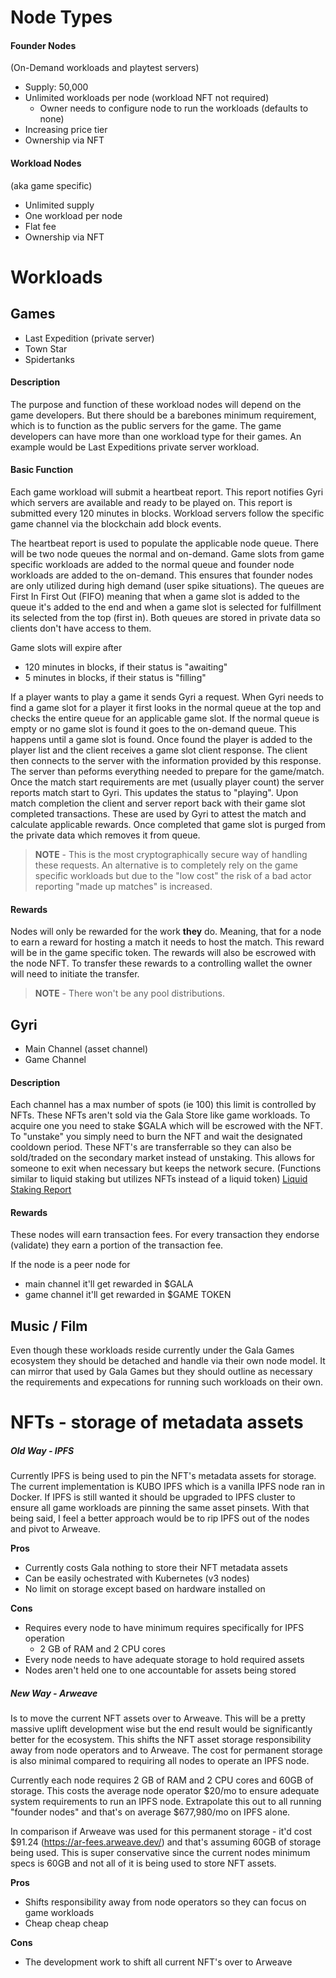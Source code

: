 # Node Types

#### Founder Nodes
(On-Demand workloads and playtest servers)

- Supply: 50,000
- Unlimited workloads per node (workload NFT not required)
	- Owner needs to configure node to run the workloads (defaults to none)
- Increasing price tier
- Ownership via NFT

#### Workload Nodes
(aka game specific) 
- Unlimited supply
- One workload per node
- Flat fee
- Ownership via NFT

# Workloads

## Games
- Last Expedition (private server)
- Town Star
- Spidertanks

#### Description
The purpose and function of these workload nodes will depend on the game developers. But there should be a barebones minimum requirement, which is to function as the public servers for the game. The game developers can have more than one workload type for their games. An example would be Last Expeditions private server workload.

#### Basic Function

Each game workload will submit a heartbeat report. This report notifies Gyri which servers are available and ready to be played on. This report is submitted every 120 minutes in blocks. Workload servers follow the specific game channel via the blockchain add block events.

The heartbeat report is used to populate the applicable node queue. There will be two node queues the normal and on-demand. Game slots from game specific workloads are added to the normal queue and founder node workloads are added to the on-demand. This ensures that founder nodes are only utilized during high demand (user spike situations). The queues are First In First Out (FIFO) meaning that when a game slot is added to the queue it's added to the end and when a game slot is selected for fulfillment its selected from the top (first in). Both queues are stored in private data so clients don't have access to them.

Game slots will expire after
- 120 minutes in blocks, if their status is "awaiting"
- 5 minutes in blocks, if their status is "filling"

If a player wants to play a game it sends Gyri a request. When Gyri needs to find a game slot for a player it first looks in the normal queue at the top and checks the entire queue for an applicable game slot. If the normal queue is empty or no game slot is found it goes to the on-demand queue. This happens until a game slot is found. Once found the player is added to the player list and the client receives a game slot client response. The client then connects to the server with the information provided by this response. The server than peforms everything needed to prepare for the game/match. Once the match start requirements are met (usually player count) the server reports match start to Gyri. This updates the status to "playing". Upon match completion the client and server report back with their game slot completed transactions. These are used by Gyri to attest the match and calculate applicable rewards. Once completed that game slot is purged from the private data which removes it from queue.

> **NOTE**  - This is the most cryptographically secure way of handling these requests. An alternative is to completely rely on the game specific workloads but due to the "low cost" the risk of a bad actor reporting "made up matches" is increased.

#### Rewards
Nodes will only be rewarded for the work **they** do. Meaning, that for a node to earn a reward for hosting a match it needs to host the match. This reward will be in the game specific token. The rewards will also be escrowed with the node NFT. To transfer these rewards to a controlling wallet the owner will need to initiate the transfer.

> **NOTE** - There won't be any pool distributions.

## Gyri
- Main Channel (asset channel)
- Game Channel

#### Description
Each channel has a max number of spots (ie 100) this limit is controlled by NFTs. These NFTs aren't sold via the Gala Store like game workloads. To acquire one you need to stake $GALA which will be escrowed with the NFT. To "unstake" you simply need to burn the NFT and wait the designated cooldown period. These NFT's are transferrable so they can also be sold/traded on the secondary market instead of unstaking. This allows for someone to exit when necessary but keeps the network secure. (Functions similar to liquid staking but utilizes NFTs instead of a liquid token) [Liquid Staking Report](https://mirror.chorus.one/liquid-staking-report.pdf)

#### Rewards
These nodes will earn transaction fees. For every transaction they endorse (validate) they earn a portion of the transaction fee. 

If the node is a peer node for
- main channel it'll get rewarded in  $GALA
- game channel it'll get rewarded in $GAME TOKEN

## Music / Film

Even though these workloads reside currently under the Gala Games ecosystem they should be detached and handle via their own node model. It can mirror that used by Gala Games but they should outline as necessary the requirements and expecations for running such workloads on their own.

# NFTs - storage of metadata assets

##### Old Way - IPFS

Currently IPFS is being used to pin the NFT's metadata assets for storage. The current implementation is KUBO IPFS which is a vanilla IPFS node ran in Docker. If IPFS is still wanted it should be upgraded to IPFS cluster to ensure all game workloads are pinning the same asset pinsets. With that being said, I feel a better approach would be to rip IPFS out of the nodes and pivot to Arweave.

**Pros**
- Currently costs Gala nothing to store their NFT metadata assets
- Can be easily ochestrated with Kubernetes (v3 nodes)
- No limit on storage except based on hardware installed on

**Cons**
- Requires every node to have minimum requires specifically for IPFS operation
	- 2 GB of RAM and 2 CPU cores
- Every node needs to have adequate storage to hold required assets
- Nodes aren't held one to one accountable for assets being stored

##### New Way - Arweave

Is to move the current NFT assets over to Arweave. This will be a pretty massive uplift development wise but the end result would be significantly better for the ecosystem. This shifts the NFT asset storage responsibility away from node operators and to Arweave. The cost for permanent storage is also minimal compared to requiring all nodes to operate an IPFS node.

Currently each node requires 2 GB of RAM and 2 CPU cores and 60GB of storage. This costs the average node operator $20/mo to ensure adequate system requirements to run an IPFS node. Extrapolate this out to all running "founder nodes" and that's on average $677,980/mo on IPFS alone.

In comparison if Arweave was used for this permanent storage - it'd cost $91.24 (https://ar-fees.arweave.dev/) and that's assuming 60GB of storage being used. This is super conservative since the current nodes minimum specs is 60GB and not all of it is being used to store NFT assets.

**Pros**
- Shifts responsibility away from node operators so they can focus on game workloads
- Cheap cheap cheap

**Cons**
- The development work to shift all current NFT's over to Arweave